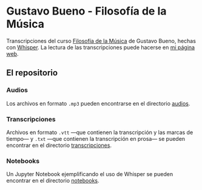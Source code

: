 # Gustavo Bueno - Filosofía de la Música

Transcripciones del curso [Filosofía de la Música](https://www.fgbueno.es/act/act021.htm) de Gustavo Bueno, hechas con [Whisper](https://github.com/openai/whisper). La lectura de las transcripciones puede hacerse en [mi página web](noguez.live/fdmusica).

## El repositorio

### Audios
Los archivos en formato `.mp3` pueden encontrarse en el directorio [audios](audios/).

### Transcripciones
Archivos en formato `.vtt` —que contienen la transcripción y las marcas de tiempo— y `.txt` —que contienen la transcripción en prosa— se pueden encontrar en el directorio [transcripciones](transcripciones/).

### Notebooks
Un Jupyter Notebook ejemplificando el uso de Whisper se pueden encontrar en el directorio [notebooks](notebooks/).
